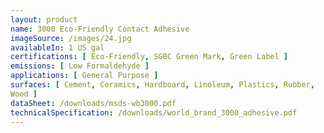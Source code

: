 ```yaml
---
layout: product
name: 3000 Eco-Friendly Contact Adhesive
imageSource: /images/24.jpg
availableIn: 1 US gal
certifications: [ Eco-Friendly, SGBC Green Mark, Green Label ]
emissions: [ Low Formaldehyde ]
applications: [ General Purpose ]
surfaces: [ Cement, Ceramics, Hardboard, Linoleum, Plastics, Rubber,
Wood ]
dataSheet: /downloads/msds-wb3000.pdf
technicalSpecification: /downloads/world_brand_3000_adhesive.pdf
---
```

